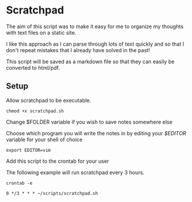 # Scratchpad

The aim of this script was to make it easy for me to organize my thoughts with text files on a static site.

I like this approach as I can parse through lots of text quickly and so that I don't repeat mistakes that I already have solved in the past!

This script will be saved as a markdown file so that they can easily be converted to html/pdf.

## Setup

Allow scratchpad to be executable.

	chmod +x scratchpad.sh

Change $FOLDER variable if you wish to save notes somewhere else

Choose which program you will write the notes in by editing your *$EDITOR* variable for your shell of choice

	export EDITOR=vim

Add this script to the crontab for your user

The following example will run scratchpad every 3 hours.

	crontab -e

	0 */3 * * * ~/scripts/scratchpad.sh
